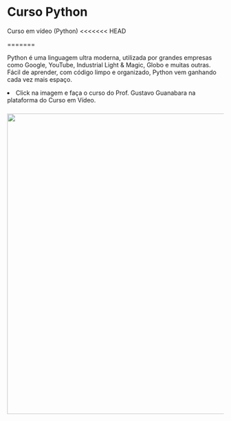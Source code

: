 # Curso Python
 Curso em vídeo (Python)
<<<<<<< HEAD


=======
 
Python é uma linguagem ultra moderna, utilizada por grandes empresas como Google, YouTube, Industrial Light & Magic, Globo e muitas outras. Fácil de aprender, com código limpo e organizado, Python vem ganhando cada vez mais espaço. 

<li> Click na imagem e faça o curso do Prof. Gustavo Guanabara na plataforma do Curso em Vídeo. </li>

###

<div align="center"> 
<a href="https://www.cursoemvideo.com/curso/python-3-mundo-1/" target="_blank"><img src="https://user-images.githubusercontent.com/106653399/174101077-51ea841f-9dac-4477-b4a0-699195b29e48.jpg" target="_blank" width="700px"></a>
</div>

